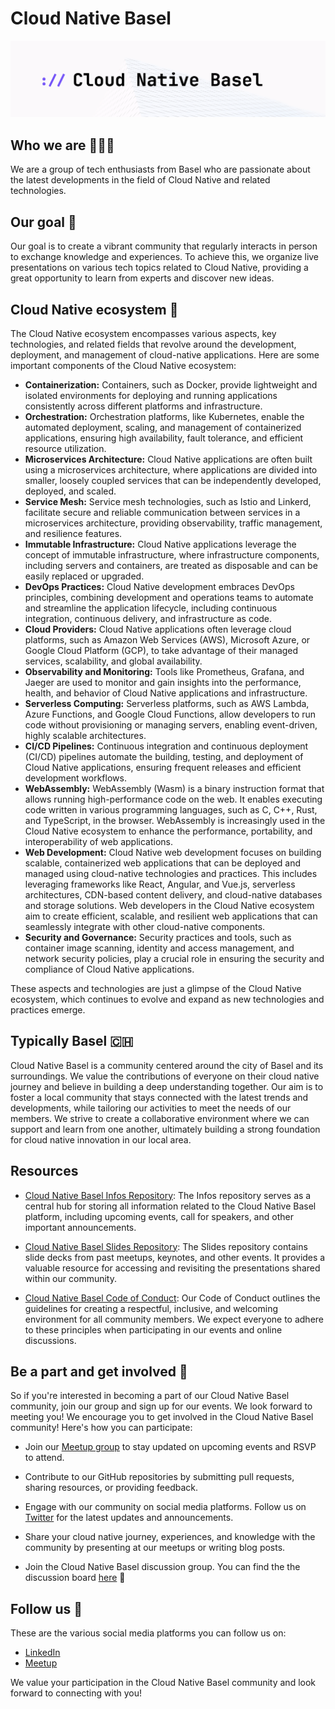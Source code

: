 # Cloud Native Basel

![cloud-native-basel-header](https://raw.githubusercontent.com/cloudnativebasel/static/main/images/cloud-native-basel-header.png)

## Who we are 🙋🏼‍♂️

We are a group of tech enthusiasts from Basel who are passionate about the latest developments in the field of Cloud Native and related technologies.

## Our goal 🏁

Our goal is to create a vibrant community that regularly interacts in person to exchange knowledge and experiences. To achieve this, we organize live presentations on various tech topics related to Cloud Native, providing a great opportunity to learn from experts and discover new ideas.

## Cloud Native ecosystem 🌱

The Cloud Native ecosystem encompasses various aspects, key technologies, and related fields that revolve around the development, deployment, and management of cloud-native applications. Here are some important components of the Cloud Native ecosystem:

- **Containerization:** Containers, such as Docker, provide lightweight and isolated environments for deploying and running applications consistently across different platforms and infrastructure.
- **Orchestration:** Orchestration platforms, like Kubernetes, enable the automated deployment, scaling, and management of containerized applications, ensuring high availability, fault tolerance, and efficient resource utilization.
- **Microservices Architecture:** Cloud Native applications are often built using a microservices architecture, where applications are divided into smaller, loosely coupled services that can be independently developed, deployed, and scaled.
- **Service Mesh:** Service mesh technologies, such as Istio and Linkerd, facilitate secure and reliable communication between services in a microservices architecture, providing observability, traffic management, and resilience features.
- **Immutable Infrastructure:** Cloud Native applications leverage the concept of immutable infrastructure, where infrastructure components, including servers and containers, are treated as disposable and can be easily replaced or upgraded.
- **DevOps Practices:** Cloud Native development embraces DevOps principles, combining development and operations teams to automate and streamline the application lifecycle, including continuous integration, continuous delivery, and infrastructure as code.
- **Cloud Providers:** Cloud Native applications often leverage cloud platforms, such as Amazon Web Services (AWS), Microsoft Azure, or Google Cloud Platform (GCP), to take advantage of their managed services, scalability, and global availability.
- **Observability and Monitoring:** Tools like Prometheus, Grafana, and Jaeger are used to monitor and gain insights into the performance, health, and behavior of Cloud Native applications and infrastructure.
- **Serverless Computing:** Serverless platforms, such as AWS Lambda, Azure Functions, and Google Cloud Functions, allow developers to run code without provisioning or managing servers, enabling event-driven, highly scalable architectures.
- **CI/CD Pipelines:** Continuous integration and continuous deployment (CI/CD) pipelines automate the building, testing, and deployment of Cloud Native applications, ensuring frequent releases and efficient development workflows.
- **WebAssembly:** WebAssembly (Wasm) is a binary instruction format that allows running high-performance code on the web. It enables executing code written in various programming languages, such as C, C++, Rust, and TypeScript, in the browser. WebAssembly is increasingly used in the Cloud Native ecosystem to enhance the performance, portability, and interoperability of web applications.
- **Web Development:** Cloud Native web development focuses on building scalable, containerized web applications that can be deployed and managed using cloud-native technologies and practices. This includes leveraging frameworks like React, Angular, and Vue.js, serverless architectures, CDN-based content delivery, and cloud-native databases and storage solutions. Web developers in the Cloud Native ecosystem aim to create efficient, scalable, and resilient web applications that can seamlessly integrate with other cloud-native components.
- **Security and Governance:** Security practices and tools, such as container image scanning, identity and access management, and network security policies, play a crucial role in ensuring the security and compliance of Cloud Native applications.

These aspects and technologies are just a glimpse of the Cloud Native ecosystem, which continues to evolve and expand as new technologies and practices emerge.

## Typically Basel 🇨🇭

Cloud Native Basel is a community centered around the city of Basel and its surroundings. We value the contributions of everyone on their cloud native journey and believe in building a deep understanding together. Our aim is to foster a local community that stays connected with the latest trends and developments, while tailoring our activities to meet the needs of our members. We strive to create a collaborative environment where we can support and learn from one another, ultimately building a strong foundation for cloud native innovation in our local area.

## Resources

- [Cloud Native Basel Infos Repository](https://github.com/cloudnativebasel/infos): The Infos repository serves as a central hub for storing all information related to the Cloud Native Basel platform, including upcoming events, call for speakers, and other important announcements.

- [Cloud Native Basel Slides Repository](https://github.com/cloudnativebasel/slides): The Slides repository contains slide decks from past meetups, keynotes, and other events. It provides a valuable resource for accessing and revisiting the presentations shared within our community.

- [Cloud Native Basel Code of Conduct](https://github.com/cloudnativebasel/infos/blob/main/CODE_OF_CONDUCT.md): Our Code of Conduct outlines the guidelines for creating a respectful, inclusive, and welcoming environment for all community members. We expect everyone to adhere to these principles when participating in our events and online discussions.

## Be a part and get involved 🙇

So if you're interested in becoming a part of our Cloud Native Basel community, join our group and sign up for our events. We look forward to meeting you! We encourage you to get involved in the Cloud Native Basel community! Here's how you can participate:

- Join our [Meetup group](https://www.meetup.com/cloudnativebasel) to stay updated on upcoming events and RSVP to attend.

- Contribute to our GitHub repositories by submitting pull requests, sharing resources, or providing feedback.

- Engage with our community on social media platforms. Follow us on [Twitter](https://twitter.com/cloudnativebasel) for the latest updates and announcements.

- Share your cloud native journey, experiences, and knowledge with the community by presenting at our meetups or writing blog posts.

- Join the Cloud Native Basel discussion group. You can find the the discussion board [here](https://github.com/orgs/cloudnativebasel/discussions) 💬

## Follow us 🙏

These are the various social media platforms you can follow us on:

- [LinkedIn](https://www.linkedin.com/company/cloudnativebasel/)
- [Meetup](https://www.meetup.com/cloudnativebasel/)

We value your participation in the Cloud Native Basel community and look forward to connecting with you!
